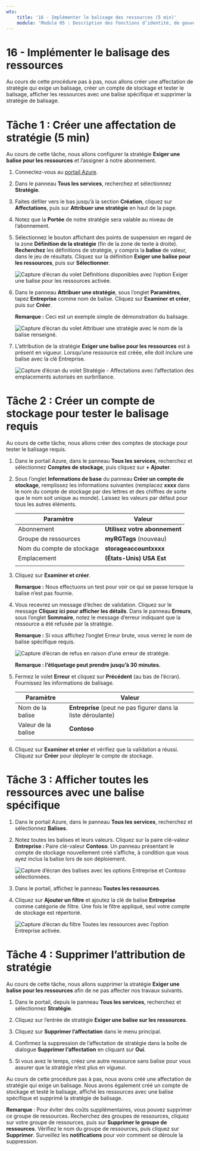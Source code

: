 ```yaml
---
wts:
    title: '16 - Implémenter le balisage des ressources (5 min)'
    module: 'Module 05 : Description des fonctions d’identité, de gouvernance, de confidentialité et de conformité'
---
```

# 16 - Implémenter le balisage des ressources

Au cours de cette procédure pas à pas, nous allons créer une affectation de stratégie qui exige un balisage, créer un compte de stockage et tester le balisage, afficher les ressources avec une balise spécifique et supprimer la stratégie de balisage.

# Tâche 1 : Créer une affectation de stratégie (5 min)

Au cours de cette tâche, nous allons configurer la stratégie **Exiger une balise pour les ressources** et l’assigner à notre abonnement. 

1. Connectez-vous au [portail Azure](https://portal.azure.com).

2. Dans le panneau **Tous les services**, recherchez et sélectionnez **Stratégie**.

3. Faites défiler vers le bas jusqu’à la section **Création**, cliquez sur **Affectations**, puis sur **Attribuer une stratégie** en haut de la page.

4. Notez que la **Portée** de notre stratégie sera valable au niveau de l’abonnement. 

5. Sélectionnez le bouton affichant des points de suspension en regard de la zone **Définition de la stratégie** (fin de la zone de texte à droite). **Recherchez** les définitions de stratégie, y compris la **balise** de valeur, dans le jeu de résultats. Cliquez sur la définition **Exiger une balise pour les ressources**, puis sur **Sélectionner**.

   ![Capture d’écran du volet Définitions disponibles avec l’option Exiger une balise pour les ressources activée.](../images/1701.png)

6. Dans le panneau **Attribuer une stratégie**, sous l’onglet **Paramètres**, tapez **Entreprise** comme nom de balise. Cliquez sur **Examiner et créer**, puis sur **Créer**.

    **Remarque :** Ceci est un exemple simple de démonstration du balisage. 

    ![Capture d’écran du volet Attribuer une stratégie avec le nom de la balise renseigné.](../images/1702.png)

7. L’attribution de la stratégie **Exiger une balise pour les ressources** est à présent en vigueur. Lorsqu’une ressource est créée, elle doit inclure une balise avec la clé Entreprise.

   ![Capture d’écran du volet Stratégie - Affectations avec l’affectation des emplacements autorisés en surbrillance.](../images/1703.png)

# Tâche 2 : Créer un compte de stockage pour tester le balisage requis

Au cours de cette tâche, nous allons créer des comptes de stockage pour tester le balisage requis. 

1. Dans le portail Azure, dans le panneau **Tous les services**, recherchez et sélectionnez **Comptes de stockage**, puis cliquez sur **+ Ajouter**.

2. Sous l’onglet **Informations de base** du panneau **Créer un compte de stockage**, remplissez les informations suivantes (remplacez **xxxx** dans le nom du compte de stockage par des lettres et des chiffres de sorte que le nom soit unique au monde). Laissez les valeurs par défaut pour tous les autres éléments.

    | Paramètre | Valeur | 
    | --- | --- |
    | Abonnement | **Utilisez votre abonnement** |
    | Groupe de ressources | **myRGTags** (nouveau) |
    | Nom du compte de stockage | **storageaccountxxxx** |
    | Emplacement | **(États-Unis) USA Est** |
    | | |

3. Cliquez sur **Examiner et créer**. 

    **Remarque :** Nous effectuons un test pour voir ce qui se passe lorsque la balise n’est pas fournie. 

4. Vous recevrez un message d’échec de validation. Cliquez sur le message **Cliquez ici pour afficher les détails**. Dans le panneau **Erreurs**, sous l’onglet **Sommaire**, notez le message d’erreur indiquant que la ressource a été refusée par la stratégie.

    **Remarque :** Si vous affichez l’onglet Erreur brute, vous verrez le nom de balise spécifique requis. 

    ![Capture d’écran de refus en raison d’une erreur de stratégie.](../images/1704.png)

    **Remarque : l’étiquetage peut prendre jusqu’à 30 minutes.** 

5. Fermez le volet **Erreur** et cliquez sur **Précédent** (au bas de l’écran). Fournissez les informations de balisage. 

    | Paramètre | Valeur | 
    | --- | --- |
    | Nom de la balise | **Entreprise** (peut ne pas figurer dans la liste déroulante) |
    | Valeur de la balise | **Contoso** |
    | | |

6. Cliquez sur **Examiner et créer** et vérifiez que la validation a réussi. Cliquez sur **Créer** pour déployer le compte de stockage. 

# Tâche 3 : Afficher toutes les ressources avec une balise spécifique

1. Dans le portail Azure, dans le panneau **Tous les services**, recherchez et sélectionnez **Balises**.

2. Notez toutes les balises et leurs valeurs. Cliquez sur la paire clé-valeur **Entreprise :** Paire clé-valeur **Contoso**. Un panneau présentant le compte de stockage nouvellement créé s’affiche, à condition que vous ayez inclus la balise lors de son déploiement. 

   ![Capture d’écran des balises avec les options Entreprise et Contoso sélectionnées.](../images/1705.png)

3. Dans le portail, affichez le panneau **Toutes les ressources**.

4. Cliquez sur **Ajouter un filtre** et ajoutez la clé de balise **Entreprise** comme catégorie de filtre. Une fois le filtre appliqué, seul votre compte de stockage est répertorié.

    ![Capture d’écran du filtre Toutes les ressources avec l’option Entreprise activée.](../images/1706.png)

# Tâche 4 : Supprimer l’attribution de stratégie

Au cours de cette tâche, nous allons supprimer la stratégie **Exiger une balise pour les ressources** afin de ne pas affecter nos travaux suivants. 

1. Dans le portail, depuis le panneau **Tous les services**, recherchez et sélectionnez **Stratégie**.

2. Cliquez sur l’entrée de stratégie **Exiger une balise sur les ressources**.

3. Cliquez sur **Supprimer l’affectation** dans le menu principal.

4. Confirmez la suppression de l’affectation de stratégie dans la boîte de dialogue **Supprimer l’affectation** en cliquant sur **Oui**.

5. Si vous avez le temps, créez une autre ressource sans balise pour vous assurer que la stratégie n’est plus en vigueur.

Au cours de cette procédure pas à pas, nous avons créé une affectation de stratégie qui exige un balisage. Nous avons également créé un compte de stockage et testé le balisage, affiché les ressources avec une balise spécifique et supprimé la stratégie de balisage.


**Remarque** : Pour éviter des coûts supplémentaires, vous pouvez supprimer ce groupe de ressources. Recherchez des groupes de ressources, cliquez sur votre groupe de ressources, puis sur **Supprimer le groupe de ressources**. Vérifiez le nom du groupe de ressources, puis cliquez sur **Supprimer**. Surveillez les **notifications** pour voir comment se déroule la suppression.

